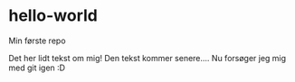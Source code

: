 # hello-world
Min første repo

Det her lidt tekst om mig! 
Den tekst kommer senere....
Nu forsøger jeg mig med git igen :D
